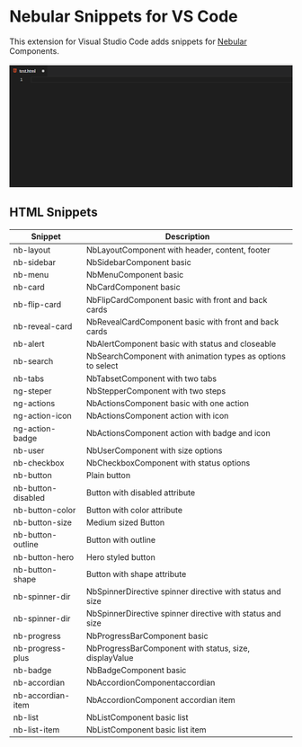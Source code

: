# Nebular Snippets for VS Code

This extension for Visual Studio Code adds snippets for [Nebular](https://akveo.github.io/nebular/) Components.

![Extension](https://raw.githubusercontent.com/shalinjames/vscode-nebular-snippets/master/images/nebular_snippets_html.gif)

## HTML Snippets

| Snippet            | Description                                                 |
| ------------------ | ----------------------------------------------------------- |
| nb-layout          | NbLayoutComponent with header, content, footer              |
| nb-sidebar         | NbSidebarComponent basic                                    |
| nb-menu            | NbMenuComponent basic                                       |
| nb-card            | NbCardComponent basic                                       |
| nb-flip-card       | NbFlipCardComponent basic with front and back cards         |
| nb-reveal-card     | NbRevealCardComponent basic with front and back cards       |
| nb-alert           | NbAlertComponent basic with status and closeable            |
| nb-search          | NbSearchComponent with animation types as options to select |
| nb-tabs            | NbTabsetComponent with two tabs                             |
| ng-steper          | NbStepperComponent with two steps                           |
| ng-actions         | NbActionsComponent basic with one action                    |
| ng-action-icon     | NbActionsComponent action with icon                         |
| ng-action-badge    | NbActionsComponent action with badge and icon               |
| nb-user            | NbUserComponent with size options                           |
| nb-checkbox        | NbCheckboxComponent with status options                     |
| nb-button          | Plain button                                                |
| nb-button-disabled | Button with disabled attribute                              |
| nb-button-color    | Button with color attribute                                 |
| nb-button-size     | Medium sized Button                                         |
| nb-button-outline  | Button with outline                                         |
| nb-button-hero     | Hero styled button                                          |
| nb-button-shape    | Button with shape attribute                                 |
| nb-spinner-dir     | NbSpinnerDirective spinner directive with status and size   |
| nb-spinner-dir     | NbSpinnerDirective spinner directive with status and size   |
| nb-progress        | NbProgressBarComponent basic                                |
| nb-progress-plus   | NbProgressBarComponent with status, size, displayValue      |
| nb-badge           | NbBadgeComponent basic                                      |
| nb-accordian       | NbAccordionComponentaccordian                               |
| nb-accordian-item  | NbAccordionComponent accordian item                         |
| nb-list            | NbListComponent basic list                                  |
| nb-list-item       | NbListComponent basic list item                             |
